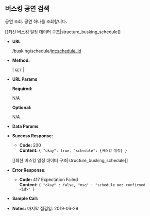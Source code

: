 **버스킹 공연 검색**
----
  공연 조회. 공연 하나를 조회합니다.
  
  [[최신 버스킹 일정 데이터 구조|structure_busking_schedule]]

* **URL**

  /busking/schedule/<int:schedule_id>

* **Method:**
  
  | `GET` |
  
*  **URL Params** 

   **Required:**
 
   N/A

   **Optional:**
 
   N/A

* **Data Params**


* **Success Response:**
  
  * **Code:** 200 <br />
    **Content:** `{ "okay": true, "schedule": {버스킹 일정} }`

   [[최신 버스킹 일정 데이터 구조|structure_busking_schedule]]

* **Error Response:**


  * **Code:** 417 Expectation Failed <br />
    **Content:** `{ "okay" : false, "msg" : "schedule not confirmed <id>" }`


* **Sample Call:**


* **Notes:**
    마지막 점검일: 2019-06-29 

